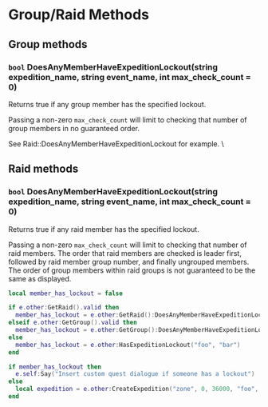 # Group/Raid Methods

## Group methods

### `bool` DoesAnyMemberHaveExpeditionLockout(string expedition_name, string event_name, int max_check_count = 0)

Returns true if any group member has the specified lockout.

Passing a non-zero `max_check_count` will limit to checking that number of group members in no guaranteed order.

See Raid::DoesAnyMemberHaveExpeditionLockout for example. \


## Raid methods

### `bool` DoesAnyMemberHaveExpeditionLockout(string expedition_name, string event_name, int max_check_count = 0)

Returns true if any raid member has the specified lockout.

Passing a non-zero `max_check_count` will limit to checking that number of raid members. The order that raid members are checked is leader first, followed by raid member group number, and finally ungrouped members. The order of group members within raid groups is not guaranteed to be the same as displayed.

```lua
local member_has_lockout = false

if e.other:GetRaid().valid then
  member_has_lockout = e.other:GetRaid():DoesAnyMemberHaveExpeditionLockout("foo", "bar")
elseif e.other:GetGroup().valid then
  member_has_lockout = e.other:GetGroup():DoesAnyMemberHaveExpeditionLockout("foo", "bar")
else
  member_has_lockout = e.other:HasExpeditionLockout("foo", "bar")
end

if member_has_lockout then
  e.self:Say("Insert custom quest dialogue if someone has a lockout")
else
  local expedition = e.other:CreateExpedition("zone", 0, 36000, "foo", 6, 54)
end
```

